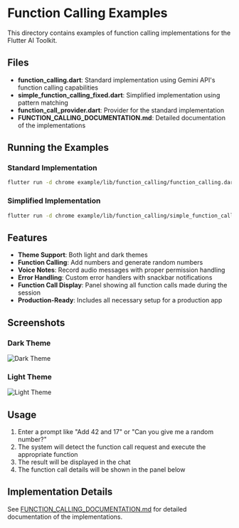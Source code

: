 # Function Calling Examples

This directory contains examples of function calling implementations for the Flutter AI Toolkit.

## Files

- **function_calling.dart**: Standard implementation using Gemini API's function calling capabilities
- **simple_function_calling_fixed.dart**: Simplified implementation using pattern matching
- **function_call_provider.dart**: Provider for the standard implementation
- **FUNCTION_CALLING_DOCUMENTATION.md**: Detailed documentation of the implementations

## Running the Examples

### Standard Implementation

```bash
flutter run -d chrome example/lib/function_calling/function_calling.dart
```

### Simplified Implementation

```bash
flutter run -d chrome example/lib/function_calling/simple_function_calling_fixed.dart
```

## Features

- **Theme Support**: Both light and dark themes
- **Function Calling**: Add numbers and generate random numbers
- **Voice Notes**: Record audio messages with proper permission handling
- **Error Handling**: Custom error handlers with snackbar notifications
- **Function Call Display**: Panel showing all function calls made during the session
- **Production-Ready**: Includes all necessary setup for a production app

## Screenshots

### Dark Theme
![Dark Theme](https://via.placeholder.com/800x450.png?text=Dark+Theme+Screenshot)

### Light Theme
![Light Theme](https://via.placeholder.com/800x450.png?text=Light+Theme+Screenshot)

## Usage

1. Enter a prompt like "Add 42 and 17" or "Can you give me a random number?"
2. The system will detect the function call request and execute the appropriate function
3. The result will be displayed in the chat
4. The function call details will be shown in the panel below

## Implementation Details

See [FUNCTION_CALLING_DOCUMENTATION.md](./FUNCTION_CALLING_DOCUMENTATION.md) for detailed documentation of the implementations.
